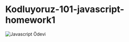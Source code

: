 # Kodluyoruz-101-javascript-homework1

![Javascript Ödevi](https://i.ibb.co/BPNgBLX/javascripto-dev.png)
